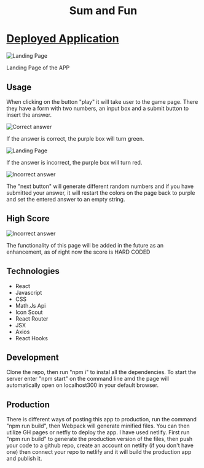 <h1 style="text-align:center">Sum and Fun </h1>


# [Deployed Application](https://statuesque-syrniki-3c3795.netlify.app/)

![Landing Page](https://github.com/geicibarham/Sum-Fun/blob/main/src/assets/images/screenshots/landing.png)
<p> Landing Page of the APP </p>


<h2> Usage </h2>

<p>When clicking on the button "play" it will take user to the game page. There they have a form with two numbers, an input box and a submit button to insert the answer.</p>



![Correct answer](https://github.com/geicibarham/Sum-Fun/blob/main/src/assets/images/screenshots/initialgame.png)

<p>If the answer is correct, the purple box will turn green.</p>

![Landing Page](https://github.com/geicibarham/Sum-Fun/blob/main/src/assets/images/screenshots/correct.png)

<p>If the answer is incorrect, the purple box will turn red. </p>

![Incorrect answer](https://github.com/geicibarham/Sum-Fun/blob/main/src/assets/images/screenshots/incorrect.png)


<p>The "next button" will generate different random numbers and if you have submitted your answer, it will restart the colors on the page back to purple and set the entered answer to an empty string.</p>

<h2>High Score </h2>

![Incorrect answer](https://github.com/geicibarham/Sum-Fun/blob/main/src/assets/images/screenshots/score.png)
<p>The functionality of this page will be added in the future as an enhancement, as of right now the score is HARD CODED</p>

<h2>Technologies</h2>
<ul>
<li>React</li>
<li>Javascript</li>
<li>CSS</li>
<li>Math.Js Api</li>
<li>Icon Scout</li>
<li>React Router</li>
<li>JSX</li>
<li>Axios</li>
<li>React Hooks</li>
</ul>

<h2>Development</h2>

<p>Clone the repo, then run "npm i" to instal all the dependencies. To start the server enter "npm start" on the command line amd the page will automatically open on localhost300 in your default browser.</p>

<h2>Production</h2>

<p>There is different ways of posting this app to production, run the command "npm run build", then Webpack will generate minified files. You can then utilize GH pages or netfly to deploy the app. I have used netlify. 
First run "npm run build" to generate the production version of the files, then push your code to a github repo, create an account on netlify (if you don't have one) then connect your repo to netlify and it will build the production app and publish it.</p>




